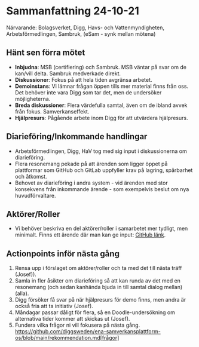 # Sammanfattning 24-10-21

Närvarande: Bolagsverket, Digg, Havs- och Vattenmyndigheten, Arbetsförmedlingen, Sambruk, (eSam - synk mellan mötena)

## Hänt sen förra mötet

- **Inbjudna**: MSB (certifiering) och Sambruk. MSB väntar på svar om de kan/vill delta. Sambruk medverkade direkt.
- **Diskussioner**: Fokus på att hela tiden avgränsa arbetet.
- **Demoinstans**: Vi lämnar frågan öppen tills mer material finns från oss. Det behöver inte vara Digg som tar det, men de undersöker möjligheterna.
- **Breda diskussioner**: Flera värdefulla samtal, även om de ibland avvek från fokus. Samverkanseffekt.
- **Hjälpresurs**: Pågående arbete inom Digg för att utvärdera hjälpresurs.

## Diarieföring/Inkommande handlingar

- Arbetsförmedlingen, Digg, HaV tog med sig input i diskussionerna om diarieföring.
- Flera resonemang pekade på  att ärenden som ligger öppet på plattformar som GitHub och GitLab uppfyller krav på lagring, spårbarhet och åtkomst.
- Behovet av diarieföring i andra system -  vid ärenden med stor konsekvens från inkommande ärende - som exempelvis beslut om nya huvudförvaltare.

## Aktörer/Roller

- Vi behöver beskriva en del aktörer/roller i samarbetet mer tydligt, men minimalt.  Finns ett ärende där man kan ge input: [GitHub länk](https://github.com/diggsweden/ena-samverkansplattform-os/issues).

## Actionpoints inför nästa gång

1. Rensa upp i förslaget om aktörer/roller och ta med det till nästa träff (Josef)).
2. Samla in fler åsikter om diarieföring så att kan runda av det med en resonemang (och sedan kanhända bjuda in till samtal dialog mellan) (alla).
3. Digg försöker få svar på när hjälpresurs för demo finns, men andra är också fria att ta initiativ (Josef).
4. Måndagar passar dåligt för flera, så en Doodle-undersökning om alternativa tider kommer att skickas ut (Josef).
5. Fundera vilka frågor ni vill fokusera på nästa gång. https://github.com/diggsweden/ena-samverkansplattform-os/blob/main/rekommendation.md[frågor]
